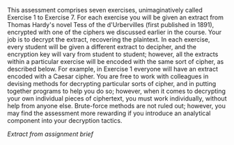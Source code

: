 This assessment comprises seven exercises, unimaginatively called Exercise 1 to
Exercise 7. For each exercise you will be given an extract from Thomas Hardy's
novel Tess of the d'Urbervilles (first published in 1891), encrypted with one of the
ciphers we discussed earlier in the course. Your job is to decrypt the extract, recovering
the plaintext. In each exercise, every student will be given a different extract to decipher,
and the encryption key will vary from student to student; however, all the extracts within
a particular exercise will be encoded with the same sort of cipher, as described below.
For example, in Exercise 1 everyone will have an extract encoded with a Caesar cipher.
You are free to work with colleagues in devising methods for decrypting particular sorts
of cipher, and in putting together programs to help you do so; however, when it comes
to decrypting your own individual pieces of ciphertext, you must work individually,
without help from anyone else.
Brute-force methods are not ruled out; however, you may find the assessment more
rewarding if you introduce an analytical component into your decryption tactics.

_Extract from assignment brief_
